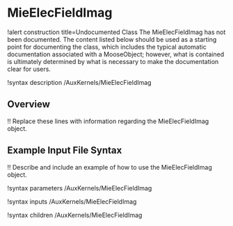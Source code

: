 # MieElecFieldImag

!alert construction title=Undocumented Class
The MieElecFieldImag has not been documented. The content listed below should be used as a starting point for
documenting the class, which includes the typical automatic documentation associated with a
MooseObject; however, what is contained is ultimately determined by what is necessary to make the
documentation clear for users.

!syntax description /AuxKernels/MieElecFieldImag

## Overview

!! Replace these lines with information regarding the MieElecFieldImag object.

## Example Input File Syntax

!! Describe and include an example of how to use the MieElecFieldImag object.

!syntax parameters /AuxKernels/MieElecFieldImag

!syntax inputs /AuxKernels/MieElecFieldImag

!syntax children /AuxKernels/MieElecFieldImag
